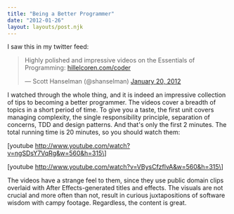 ```yaml
---
title: "Being a Better Programmer"
date: "2012-01-26"
layout: layouts/post.njk
---
```


I saw this in my twitter feed:

<blockquote class="twitter-tweet"><p>Highly polished and impressive videos on the Essentials of Programming: <a href="http://t.co/vLqAO7R4" title="http://hillelcoren.com/coder">hillelcoren.com/coder</a></p>— Scott Hanselman (@shanselman) <a href="https://twitter.com/shanselman/status/160447302899732480">January 20, 2012</a></blockquote>

I watched through the whole thing, and it is indeed an impressive collection of tips to becoming a better programmer. The videos cover a breadth of topics in a short period of time. To give you a taste, the first unit covers managing complexity, the single responsibility principle, separation of concerns, TDD and design patterns. And that's only the first 2 minutes. The total running time is 20 minutes, so you should watch them:

\[youtube http://www.youtube.com/watch?v=ngSDsY7VqRg&w=560&h=315\]

\[youtube http://www.youtube.com/watch?v=VBysCfzflvA&w=560&h=315\]

The videos have a strange feel to them, since they use public domain clips overlaid with After Effects-generated titles and effects. The visuals are not crucial and more often than not, result in curious juxtapositions of software wisdom with campy footage. Regardless, the content is great.

